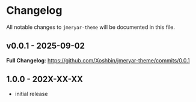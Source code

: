 # Changelog

All notable changes to `jmeryar-theme` will be documented in this file.

## v0.0.1 - 2025-09-02

**Full Changelog**: https://github.com/Xoshbin/jmeryar-theme/commits/0.0.1

## 1.0.0 - 202X-XX-XX

- initial release
